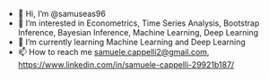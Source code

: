 - 👋 Hi, I’m @samuseas96
- 👀 I’m interested in Econometrics, Time Series Analysis, Bootstrap Inference, Bayesian Inference, Machine Learning, Deep Learning
- 🌱 I’m currently learning Machine Learning and Deep Learning
- 📫 How to reach me samuele.cappelli2@gmail.com, https://www.linkedin.com/in/samuele-cappelli-29921b187/

<!---
samuseas96/samuseas96 is a ✨ special ✨ repository because its `README.md` (this file) appears on your GitHub profile.
You can click the Preview link to take a look at your changes.
--->
